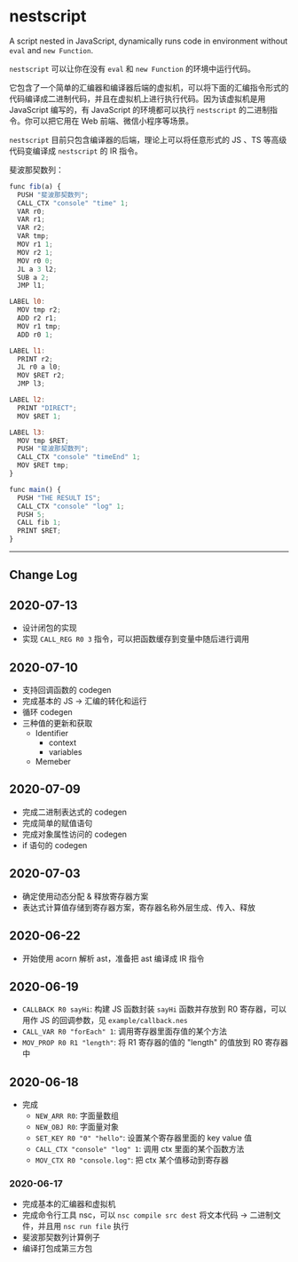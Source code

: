 # nestscript
A script nested in JavaScript, dynamically runs code in environment without `eval` and `new Function`.

`nestscript` 可以让你在没有 `eval` 和 `new Function` 的环境中运行代码。

它包含了一个简单的汇编器和编译器后端的虚拟机，可以将下面的汇编指令形式的代码编译成二进制代码，并且在虚拟机上进行执行代码。因为该虚拟机是用 JavaScript 编写的，有 JavaScript 的环境都可以执行 `nestscript` 的二进制指令。你可以把它用在 Web 前端、微信小程序等场景。

`nestscript` 目前只包含编译器的后端，理论上可以将任意形式的 JS 、TS 等高级代码变编译成 `nestscript` 的 IR 指令。

斐波那契数列：

```javascript
func fib(a) {
  PUSH "斐波那契数列";
  CALL_CTX "console" "time" 1;
  VAR r0;
  VAR r1;
  VAR r2;
  VAR tmp;
  MOV r1 1;
  MOV r2 1;
  MOV r0 0;
  JL a 3 l2;
  SUB a 2;
  JMP l1;

LABEL l0:
  MOV tmp r2;
  ADD r2 r1;
  MOV r1 tmp;
  ADD r0 1;

LABEL l1:
  PRINT r2;
  JL r0 a l0;
  MOV $RET r2;
  JMP l3;

LABEL l2:
  PRINT "DIRECT";
  MOV $RET 1;

LABEL l3:
  MOV tmp $RET;
  PUSH "斐波那契数列";
  CALL_CTX "console" "timeEnd" 1;
  MOV $RET tmp;
}

func main() {
  PUSH "THE RESULT IS";
  CALL_CTX "console" "log" 1;
  PUSH 5;
  CALL fib 1;
  PRINT $RET;
}
```

* * *

## Change Log
## 2020-07-13
* 设计闭包的实现
* 实现 `CALL_REG R0 3` 指令，可以把函数缓存到变量中随后进行调用

## 2020-07-10
* 支持回调函数的 codegen
* 完成基本的 JS -> 汇编的转化和运行
* 循环 codegen
* 三种值的更新和获取
  * Identifier
    * context
    * variables
  * Memeber

## 2020-07-09
* 完成二进制表达式的 codegen
* 完成简单的赋值语句
* 完成对象属性访问的 codegen
* if 语句的 codegen

## 2020-07-03
* 确定使用动态分配 & 释放寄存器方案
* 表达式计算值存储到寄存器方案，寄存器名称外层生成、传入、释放

## 2020-06-22
* 开始使用 acorn 解析 ast，准备把 ast 编译成 IR 指令

## 2020-06-19
* `CALLBACK R0 sayHi`: 构建 JS 函数封装 `sayHi` 函数并存放到 R0 寄存器，可以用作 JS 的回调参数，见 `example/callback.nes`
* `CALL_VAR R0 "forEach" 1`: 调用寄存器里面存值的某个方法
* `MOV_PROP R0 R1 "length"`: 将 R1 寄存器的值的 "length" 的值放到 R0 寄存器中

## 2020-06-18
* 完成
  * `NEW_ARR R0`: 字面量数组
  * `NEW_OBJ R0`: 字面量对象
  * `SET_KEY R0 "0" "hello"`: 设置某个寄存器里面的 key value 值
  * `CALL_CTX "console" "log" 1`: 调用 ctx 里面的某个函数方法
  * `MOV_CTX R0 "console.log"`: 把 ctx 某个值移动到寄存器

### 2020-06-17
* 完成基本的汇编器和虚拟机
* 完成命令行工具 nsc，可以 `nsc compile src dest` 将文本代码 -> 二进制文件，并且用 `nsc run file` 执行
* 斐波那契数列计算例子
* 编译打包成第三方包

